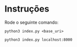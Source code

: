 # Instruções

Rode o seguinte comando:

```shell
python3 index.py <base_uri>
```

```shell
python3 index.py localhost:8000
```
